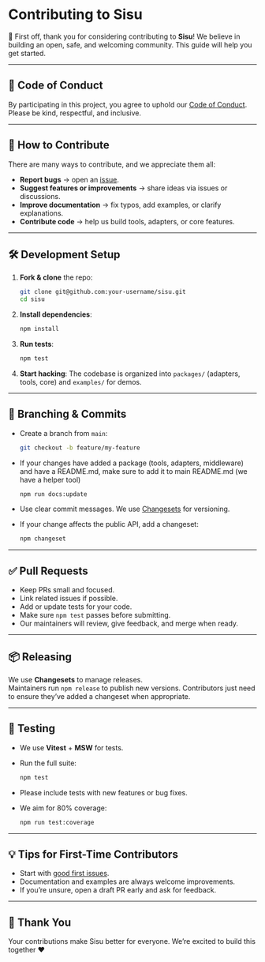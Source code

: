 # Contributing to Sisu

🎉 First off, thank you for considering contributing to **Sisu**!
We believe in building an open, safe, and welcoming community. This guide will help you get started.

---

## 📜 Code of Conduct

By participating in this project, you agree to uphold our [Code of Conduct](./CODE_OF_CONDUCT.md).
Please be kind, respectful, and inclusive.

---

## 🚀 How to Contribute

There are many ways to contribute, and we appreciate them all:

* **Report bugs** → open an [issue](https://github.com/finger-gun/sisu/issues).
* **Suggest features or improvements** → share ideas via issues or discussions.
* **Improve documentation** → fix typos, add examples, or clarify explanations.
* **Contribute code** → help us build tools, adapters, or core features.

---

## 🛠️ Development Setup

1. **Fork & clone** the repo:

   ```bash
   git clone git@github.com:your-username/sisu.git
   cd sisu
   ```
2. **Install dependencies**:

   ```bash
   npm install
   ```
3. **Run tests**:

   ```bash
   npm test
   ```
4. **Start hacking**: The codebase is organized into `packages/` (adapters, tools, core) and `examples/` for demos.

---

## 🌳 Branching & Commits

* Create a branch from `main`:

  ```bash
  git checkout -b feature/my-feature
  ```
* If your changes have added a package (tools, adapters, middleware) and have a README.md, make sure to add it to main README.md (we have a helper tool)
  ```bash
  npm run docs:update
  ```
* Use clear commit messages. We use [Changesets](https://github.com/changesets/changesets) for versioning.
* If your change affects the public API, add a changeset:

  ```bash
  npm changeset
  ```

---

## ✅ Pull Requests

* Keep PRs small and focused.
* Link related issues if possible.
* Add or update tests for your code.
* Make sure `npm test` passes before submitting.
* Our maintainers will review, give feedback, and merge when ready.

---

## 📦 Releasing

We use **Changesets** to manage releases.   
Maintainers run `npm release` to publish new versions. Contributors just need to ensure they’ve added a changeset when appropriate.

---

## 🧪 Testing

* We use **Vitest** + **MSW** for tests.
* Run the full suite:

  ```bash
  npm test
  ```
* Please include tests with new features or bug fixes.
* We aim for 80% coverage:
  ```bash
  npm run test:coverage
  ```


---

## 💡 Tips for First-Time Contributors

* Start with [good first issues](https://github.com/finger-gun/sisu/labels/good%20first%20issue).
* Documentation and examples are always welcome improvements.
* If you’re unsure, open a draft PR early and ask for feedback.

---

## 🙏 Thank You

Your contributions make Sisu better for everyone.
We’re excited to build this together ❤️
